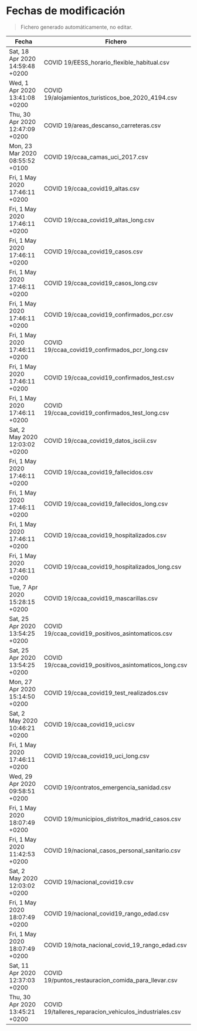 # Fechas de modificación

> Fichero generado automáticamente, no editar.

| Fecha                           | Fichero                  |
|---------------------------------|--------------------------|
| Sat, 18 Apr 2020 14:59:48 +0200  | COVID 19/EESS_horario_flexible_habitual.csv |
| Wed, 1 Apr 2020 13:41:08 +0200  | COVID 19/alojamientos_turisticos_boe_2020_4194.csv |
| Thu, 30 Apr 2020 12:47:09 +0200  | COVID 19/areas_descanso_carreteras.csv |
| Mon, 23 Mar 2020 08:55:52 +0100  | COVID 19/ccaa_camas_uci_2017.csv |
| Fri, 1 May 2020 17:46:11 +0200  | COVID 19/ccaa_covid19_altas.csv |
| Fri, 1 May 2020 17:46:11 +0200  | COVID 19/ccaa_covid19_altas_long.csv |
| Fri, 1 May 2020 17:46:11 +0200  | COVID 19/ccaa_covid19_casos.csv |
| Fri, 1 May 2020 17:46:11 +0200  | COVID 19/ccaa_covid19_casos_long.csv |
| Fri, 1 May 2020 17:46:11 +0200  | COVID 19/ccaa_covid19_confirmados_pcr.csv |
| Fri, 1 May 2020 17:46:11 +0200  | COVID 19/ccaa_covid19_confirmados_pcr_long.csv |
| Fri, 1 May 2020 17:46:11 +0200  | COVID 19/ccaa_covid19_confirmados_test.csv |
| Fri, 1 May 2020 17:46:11 +0200  | COVID 19/ccaa_covid19_confirmados_test_long.csv |
| Sat, 2 May 2020 12:03:02 +0200  | COVID 19/ccaa_covid19_datos_isciii.csv |
| Fri, 1 May 2020 17:46:11 +0200  | COVID 19/ccaa_covid19_fallecidos.csv |
| Fri, 1 May 2020 17:46:11 +0200  | COVID 19/ccaa_covid19_fallecidos_long.csv |
| Fri, 1 May 2020 17:46:11 +0200  | COVID 19/ccaa_covid19_hospitalizados.csv |
| Fri, 1 May 2020 17:46:11 +0200  | COVID 19/ccaa_covid19_hospitalizados_long.csv |
| Tue, 7 Apr 2020 15:28:15 +0200  | COVID 19/ccaa_covid19_mascarillas.csv |
| Sat, 25 Apr 2020 13:54:25 +0200  | COVID 19/ccaa_covid19_positivos_asintomaticos.csv |
| Sat, 25 Apr 2020 13:54:25 +0200  | COVID 19/ccaa_covid19_positivos_asintomaticos_long.csv |
| Mon, 27 Apr 2020 15:14:50 +0200  | COVID 19/ccaa_covid19_test_realizados.csv |
| Sat, 2 May 2020 10:46:21 +0200  | COVID 19/ccaa_covid19_uci.csv |
| Fri, 1 May 2020 17:46:11 +0200  | COVID 19/ccaa_covid19_uci_long.csv |
| Wed, 29 Apr 2020 09:58:51 +0200  | COVID 19/contratos_emergencia_sanidad.csv |
| Fri, 1 May 2020 18:07:49 +0200  | COVID 19/municipios_distritos_madrid_casos.csv |
| Fri, 1 May 2020 11:42:53 +0200  | COVID 19/nacional_casos_personal_sanitario.csv |
| Sat, 2 May 2020 12:03:02 +0200  | COVID 19/nacional_covid19.csv |
| Fri, 1 May 2020 18:07:49 +0200  | COVID 19/nacional_covid19_rango_edad.csv |
| Fri, 1 May 2020 18:07:49 +0200  | COVID 19/nota_nacional_covid_19_rango_edad.csv |
| Sat, 11 Apr 2020 12:37:03 +0200  | COVID 19/puntos_restauracion_comida_para_llevar.csv |
| Thu, 30 Apr 2020 13:45:21 +0200  | COVID 19/talleres_reparacion_vehiculos_industriales.csv |
